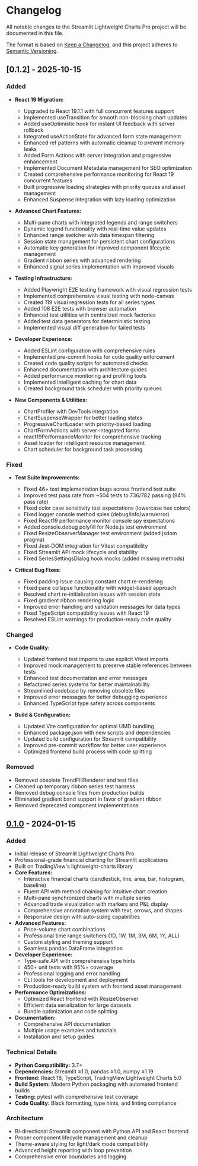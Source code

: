 # Changelog

All notable changes to the Streamlit Lightweight Charts Pro project will be documented in this file.

The format is based on [Keep a Changelog](https://keepachangelog.com/en/1.0.0/),
and this project adheres to [Semantic Versioning](https://semver.org/spec/v2.0.0.html).

## [0.1.2] - 2025-10-15

### Added
- **React 19 Migration:**
  - Upgraded to React 19.1.1 with full concurrent features support
  - Implemented useTransition for smooth non-blocking chart updates
  - Added useOptimistic hook for instant UI feedback with server rollback
  - Integrated useActionState for advanced form state management
  - Enhanced ref patterns with automatic cleanup to prevent memory leaks
  - Added Form Actions with server integration and progressive enhancement
  - Implemented Document Metadata management for SEO optimization
  - Created comprehensive performance monitoring for React 19 concurrent features
  - Built progressive loading strategies with priority queues and asset management
  - Enhanced Suspense integration with lazy loading optimization

- **Advanced Chart Features:**
  - Multi-pane charts with integrated legends and range switchers
  - Dynamic legend functionality with real-time value updates
  - Enhanced range switcher with data timespan filtering
  - Session state management for persistent chart configurations
  - Automatic key generation for improved component lifecycle management
  - Gradient ribbon series with advanced rendering
  - Enhanced signal series implementation with improved visuals

- **Testing Infrastructure:**
  - Added Playwright E2E testing framework with visual regression tests
  - Implemented comprehensive visual testing with node-canvas
  - Created 119 visual regression tests for all series types
  - Added 108 E2E tests with browser automation
  - Enhanced test utilities with centralized mock factories
  - Added test data generators for deterministic testing
  - Implemented visual diff generation for failed tests

- **Developer Experience:**
  - Added ESLint configuration with comprehensive rules
  - Implemented pre-commit hooks for code quality enforcement
  - Created code quality scripts for automated checks
  - Enhanced documentation with architecture guides
  - Added performance monitoring and profiling tools
  - Implemented intelligent caching for chart data
  - Created background task scheduler with priority queues

- **New Components & Utilities:**
  - ChartProfiler with DevTools integration
  - ChartSuspenseWrapper for better loading states
  - ProgressiveChartLoader with priority-based loading
  - ChartFormActions with server-integrated forms
  - react19PerformanceMonitor for comprehensive tracking
  - Asset loader for intelligent resource management
  - Chart scheduler for background task processing

### Fixed
- **Test Suite Improvements:**
  - Fixed 46+ test implementation bugs across frontend test suite
  - Improved test pass rate from ~504 tests to 736/782 passing (94% pass rate)
  - Fixed color case sensitivity test expectations (lowercase hex colors)
  - Fixed logger console method spies (debug/info/warn/error)
  - Fixed React19 performance monitor console spy expectations
  - Added console.debug polyfill for Node.js test environment
  - Fixed ResizeObserverManager test environment (added jsdom pragma)
  - Fixed Jest-DOM integration for Vitest compatibility
  - Fixed Streamlit API mock lifecycle and stability
  - Fixed SeriesSettingsDialog hook mocks (added missing methods)

- **Critical Bug Fixes:**
  - Fixed padding issue causing constant chart re-rendering
  - Fixed pane collapse functionality with widget-based approach
  - Resolved chart re-initialization issues with session state
  - Fixed gradient ribbon rendering logic
  - Improved error handling and validation messages for data types
  - Fixed TypeScript compatibility issues with React 19
  - Resolved ESLint warnings for production-ready code quality

### Changed
- **Code Quality:**
  - Updated frontend test imports to use explicit Vitest imports
  - Improved mock management to preserve stable references between tests
  - Enhanced test documentation and error messages
  - Refactored series systems for better maintainability
  - Streamlined codebase by removing obsolete files
  - Improved error messages for better debugging experience
  - Enhanced TypeScript type safety across components

- **Build & Configuration:**
  - Updated Vite configuration for optimal UMD bundling
  - Enhanced package.json with new scripts and dependencies
  - Updated build configuration for Streamlit compatibility
  - Improved pre-commit workflow for better user experience
  - Optimized frontend build process with code splitting

### Removed
- Removed obsolete TrendFillRenderer and test files
- Cleaned up temporary ribbon series test harness
- Removed debug console files from production builds
- Eliminated gradient band support in favor of gradient ribbon
- Removed deprecated component implementations

## [0.1.0] - 2024-01-15

### Added
- Initial release of Streamlit Lightweight Charts Pro
- Professional-grade financial charting for Streamlit applications
- Built on TradingView's lightweight-charts library
- **Core Features:**
  - Interactive financial charts (candlestick, line, area, bar, histogram, baseline)
  - Fluent API with method chaining for intuitive chart creation
  - Multi-pane synchronized charts with multiple series
  - Advanced trade visualization with markers and P&L display
  - Comprehensive annotation system with text, arrows, and shapes
  - Responsive design with auto-sizing capabilities
- **Advanced Features:**
  - Price-volume chart combinations
  - Professional time range switchers (1D, 1W, 1M, 3M, 6M, 1Y, ALL)
  - Custom styling and theming support
  - Seamless pandas DataFrame integration
- **Developer Experience:**
  - Type-safe API with comprehensive type hints
  - 450+ unit tests with 95%+ coverage
  - Professional logging and error handling
  - CLI tools for development and deployment
  - Production-ready build system with frontend asset management
- **Performance Optimizations:**
  - Optimized React frontend with ResizeObserver
  - Efficient data serialization for large datasets
  - Bundle optimization and code splitting
- **Documentation:**
  - Comprehensive API documentation
  - Multiple usage examples and tutorials
  - Installation and setup guides

### Technical Details
- **Python Compatibility:** 3.7+
- **Dependencies:** Streamlit ≥1.0, pandas ≥1.0, numpy ≥1.19
- **Frontend:** React 18, TypeScript, TradingView Lightweight Charts 5.0
- **Build System:** Modern Python packaging with automated frontend builds
- **Testing:** pytest with comprehensive test coverage
- **Code Quality:** Black formatting, type hints, and linting compliance

### Architecture
- Bi-directional Streamlit component with Python API and React frontend
- Proper component lifecycle management and cleanup
- Theme-aware styling for light/dark mode compatibility
- Advanced height reporting with loop prevention
- Comprehensive error boundaries and logging

[0.1.4]: https://github.com/nandkapadia/streamlit-lightweight-charts-pro/releases/tag/v0.1.4
[0.1.0]: https://github.com/nandkapadia/streamlit-lightweight-charts-pro/releases/tag/v0.1.0
